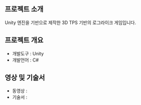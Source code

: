## 프로젝트 소개
Unity 엔진을 기반으로 제작한 3D TPS 기반의 로그라이크 게임입니다.

## 프로젝트 개요
- 개발도구 : Unity
- 개발언어 : C#

## 영상 및 기술서
- 동영상 : 
- 기술서 : 
